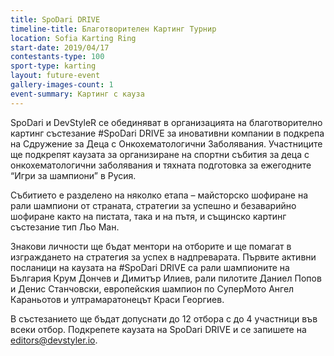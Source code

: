 ```yaml
---
title: SpoDari DRIVE
timeline-title: Благотворителен Картинг Турнир
location: Sofia Karting Ring
start-date: 2019/04/17
contestants-type: 100
sport-type: karting
layout: future-event
gallery-images-count: 1
event-summary: Картинг с кауза
---
```


SpoDari и DevStyleR се обединяват в организацията на благотворително картинг състезание #SpoDari DRIVE за иновативни компании в подкрепа на Сдружение за Деца с Онкохематологични Заболявания. Участниците ще подкрепят каузата за организиране на спортни събития за деца с онкохематологични заболявания и тяхната подготовка за ежегодните “Игри за шампиони” в Русия.

Събитието е разделено на няколко етапа – майсторско шофиране на рали шампиони от страната, стратегии за успешно и безаварийно шофиране както на пистата, така и на пътя, и същинско картинг състезание тип Льо Ман.

Знакови личности ще бъдат ментори на отборите и ще помагат в изграждането на стратегия за успех в надпреварата. Първите активни посланици на каузата на #SpoDari DRIVE са рали шампионите на България Крум Дончев и Димитър Илиев, рали пилотите Даниел Попов и Денис Станчовски, европейския шампион по СуперМото Ангел Караньотов и ултрамаратонецът Краси Георгиев.

В състезанието ще бъдат допуснати до 12 отбора с до 4 участници във всеки отбор. Подкрепете каузата на SpoDari DRIVE и се запишете на editors@devstyler.io.

 
